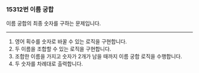 ### 15312번 이름 궁합

이름 궁합의 최종 숫자를 구하는 문제입니다.

---

1. 영어 획수를 숫자로 바꿀 수 있는 로직을 구현합니다.
2. 두 이름을 조합할 수 있는 로직을 구현합니다.
3. 조합한 이름을 가지고 숫자가 2개가 남을 때까지 이름 궁합 로직을 수행합니다.
4. 두 숫자를 차례대로 출력합니다.
